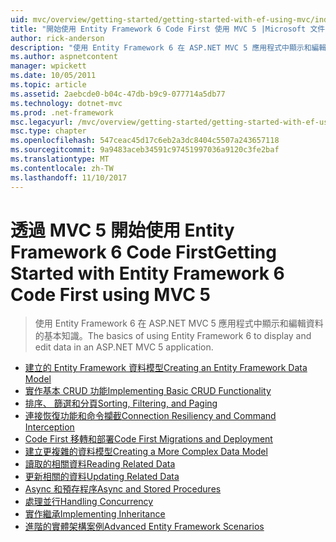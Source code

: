 ```yaml
---
uid: mvc/overview/getting-started/getting-started-with-ef-using-mvc/index
title: "開始使用 Entity Framework 6 Code First 使用 MVC 5 |Microsoft 文件"
author: rick-anderson
description: "使用 Entity Framework 6 在 ASP.NET MVC 5 應用程式中顯示和編輯資料的基本知識。"
ms.author: aspnetcontent
manager: wpickett
ms.date: 10/05/2011
ms.topic: article
ms.assetid: 2aebcde0-b04c-47db-b9c9-077714a5db77
ms.technology: dotnet-mvc
ms.prod: .net-framework
msc.legacyurl: /mvc/overview/getting-started/getting-started-with-ef-using-mvc
msc.type: chapter
ms.openlocfilehash: 547ceac45d17c6eb2a3dc8404c5507a243657118
ms.sourcegitcommit: 9a9483aceb34591c97451997036a9120c3fe2baf
ms.translationtype: MT
ms.contentlocale: zh-TW
ms.lasthandoff: 11/10/2017
---
```

<a name="getting-started-with-entity-framework-6-code-first-using-mvc-5"></a><span data-ttu-id="4a556-103">透過 MVC 5 開始使用 Entity Framework 6 Code First</span><span class="sxs-lookup"><span data-stu-id="4a556-103">Getting Started with Entity Framework 6 Code First using MVC 5</span></span>
====================
> <span data-ttu-id="4a556-104">使用 Entity Framework 6 在 ASP.NET MVC 5 應用程式中顯示和編輯資料的基本知識。</span><span class="sxs-lookup"><span data-stu-id="4a556-104">The basics of using Entity Framework 6 to display and edit data in an ASP.NET MVC 5 application.</span></span>


- [<span data-ttu-id="4a556-105">建立的 Entity Framework 資料模型</span><span class="sxs-lookup"><span data-stu-id="4a556-105">Creating an Entity Framework Data Model</span></span>](creating-an-entity-framework-data-model-for-an-asp-net-mvc-application.md)
- [<span data-ttu-id="4a556-106">實作基本 CRUD 功能</span><span class="sxs-lookup"><span data-stu-id="4a556-106">Implementing Basic CRUD Functionality</span></span>](implementing-basic-crud-functionality-with-the-entity-framework-in-asp-net-mvc-application.md)
- [<span data-ttu-id="4a556-107">排序、 篩選和分頁</span><span class="sxs-lookup"><span data-stu-id="4a556-107">Sorting, Filtering, and Paging</span></span>](sorting-filtering-and-paging-with-the-entity-framework-in-an-asp-net-mvc-application.md)
- [<span data-ttu-id="4a556-108">連接恢復功能和命令攔截</span><span class="sxs-lookup"><span data-stu-id="4a556-108">Connection Resiliency and Command Interception</span></span>](connection-resiliency-and-command-interception-with-the-entity-framework-in-an-asp-net-mvc-application.md)
- [<span data-ttu-id="4a556-109">Code First 移轉和部署</span><span class="sxs-lookup"><span data-stu-id="4a556-109">Code First Migrations and Deployment</span></span>](migrations-and-deployment-with-the-entity-framework-in-an-asp-net-mvc-application.md)
- [<span data-ttu-id="4a556-110">建立更複雜的資料模型</span><span class="sxs-lookup"><span data-stu-id="4a556-110">Creating a More Complex Data Model</span></span>](creating-a-more-complex-data-model-for-an-asp-net-mvc-application.md)
- [<span data-ttu-id="4a556-111">讀取的相關資料</span><span class="sxs-lookup"><span data-stu-id="4a556-111">Reading Related Data</span></span>](reading-related-data-with-the-entity-framework-in-an-asp-net-mvc-application.md)
- [<span data-ttu-id="4a556-112">更新相關的資料</span><span class="sxs-lookup"><span data-stu-id="4a556-112">Updating Related Data</span></span>](updating-related-data-with-the-entity-framework-in-an-asp-net-mvc-application.md)
- [<span data-ttu-id="4a556-113">Async 和預存程序</span><span class="sxs-lookup"><span data-stu-id="4a556-113">Async and Stored Procedures</span></span>](async-and-stored-procedures-with-the-entity-framework-in-an-asp-net-mvc-application.md)
- [<span data-ttu-id="4a556-114">處理並行</span><span class="sxs-lookup"><span data-stu-id="4a556-114">Handling Concurrency</span></span>](handling-concurrency-with-the-entity-framework-in-an-asp-net-mvc-application.md)
- [<span data-ttu-id="4a556-115">實作繼承</span><span class="sxs-lookup"><span data-stu-id="4a556-115">Implementing Inheritance</span></span>](implementing-inheritance-with-the-entity-framework-in-an-asp-net-mvc-application.md)
- [<span data-ttu-id="4a556-116">進階的實體架構案例</span><span class="sxs-lookup"><span data-stu-id="4a556-116">Advanced Entity Framework Scenarios</span></span>](advanced-entity-framework-scenarios-for-an-mvc-web-application.md)
